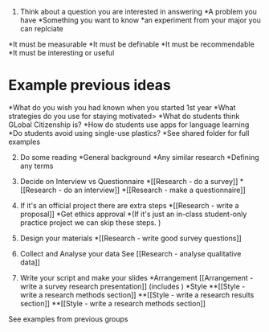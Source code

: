 1) Think about a question you are interested in answering
*A problem you have
*Something you want to know
*an experiment from your major you can replciate

*It must be measurable
*It must be definable
*It must be recommendable
*It must be interesting or useful

# Example previous ideas
*What do you wish you had known when you started 1st year
*What strategies do you use for staying motivated>
*What do students think GLobal Citizenship is?
*How do students use apps for language learning
*Do students avoid using single-use plastics?
*See shared folder for full examples


2) Do some reading
*General background
*Any similar research
*Defining any terms

3) Decide on Interview vs Questionnaire
*[[Research - do a survey]]
*[[Research - do an interview]]
*[[Research - make a questionnaire]]

4) If it's an official project there are extra steps
*[[Research - write a proposal]]
*Get ethics approval
*(If it's just an in-class student-only practice project we can skip these steps. )

5) Design your materials
*[[Research - write good survey questions]]
6) Collect and Analyse your data
See [[Research - analyse qualitative data]]

8) Write your script and make your slides
*Arrangement [[Arrangement - write a survey research presentation]] (includes )
*Style 
**[[Style - write a research methods section]]
**[[Style - write a research results section]]
**[[Style - write a research methods section]]

See examples from previous groups
